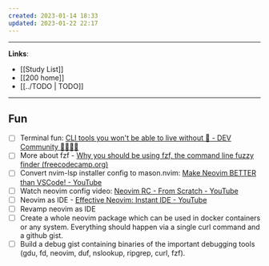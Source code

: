 ```yaml
---
created: 2023-01-14 18:33
updated: 2023-01-22 22:17
---
```

---
**Links**: 
- [[Study List]]
- [[200 home]]
- [[../TODO | TODO]] 

---
## Fun
- [ ] Terminal fun: [CLI tools you won't be able to live without 🔧 - DEV Community 👩‍💻👨‍💻](https://dev.to/lissy93/cli-tools-you-cant-live-without-57f6)
- [ ] More about fzf - [Why you should be using fzf, the command line fuzzy finder (freecodecamp.org)](https://www.freecodecamp.org/news/fzf-a-command-line-fuzzy-finder-missing-demo-a7de312403ff/)
- [ ] Convert nvim-lsp installer config to mason.nvim: [Make Neovim BETTER than VSCode! - YouTube](https://www.youtube.com/watch?v=lpQMeFph1RE)
- [ ] Watch neovim config video: [Neovim RC - From Scratch - YouTube](https://www.youtube.com/watch?v=w7i4amO_zaE)
- [ ] Neovim as IDE - [Effective Neovim: Instant IDE - YouTube](https://www.youtube.com/watch?v=stqUbv-5u2s)
- [ ] Revamp neovim as IDE
- [ ] Create a whole neovim package which can be used in docker containers or any system. Everything should happen via a single curl command and a github gist.
- [ ] Build a debug gist containing binaries of the important debugging tools (gdu, fd, neovim, duf, nslookup, ripgrep, curl, fzf). 